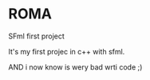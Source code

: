 # ROMA
SFml first project

It's my first projec in c++ with sfml.

AND i now know is wery bad wrti code ;)

